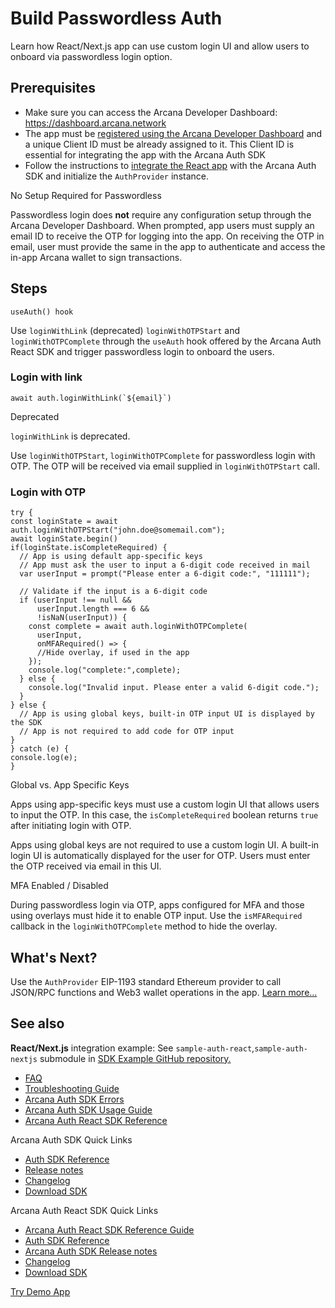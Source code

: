 # Build Passwordless Auth

Learn how React/Next.js app can use custom login UI and allow users to onboard via passwordless login option.

## Prerequisites

- Make sure you can access the Arcana Developer Dashboard: <https://dashboard.arcana.network>
- The app must be [registered using the Arcana Developer Dashboard](../../../../../setup/config-auth/register-app/) and a unique Client ID must be already assigned to it. This Client ID is essential for integrating the app with the Arcana Auth SDK
- Follow the instructions to [integrate the React app](../../../../integrate/react-nextjs/) with the Arcana Auth SDK and initialize the `AuthProvider` instance.

No Setup Required for Passwordless

Passwordless login does **not** require any configuration setup through the Arcana Developer Dashboard. When prompted, app users must supply an email ID to receive the OTP for logging into the app. On receiving the OTP in email, user must provide the same in the app to authenticate and access the in-app Arcana wallet to sign transactions.

## Steps

`useAuth() hook`

Use `loginWithLink` (deprecated) `loginWithOTPStart` and `loginWithOTPComplete` through the `useAuth` hook offered by the Arcana Auth React SDK and trigger passwordless login to onboard the users.

### Login with link

```
await auth.loginWithLink(`${email}`)

```

Deprecated

`loginWithLink` is deprecated.

Use `loginWithOTPStart`, `loginWithOTPComplete` for passwordless login with OTP. The OTP will be received via email supplied in `loginWithOTPStart` call.

### Login with OTP

```
try {
const loginState = await auth.loginWithOTPStart("john.doe@somemail.com");
await loginState.begin()
if(loginState.isCompleteRequired) {
  // App is using default app-specific keys
  // App must ask the user to input a 6-digit code received in mail
  var userInput = prompt("Please enter a 6-digit code:", "111111");

  // Validate if the input is a 6-digit code
  if (userInput !== null && 
      userInput.length === 6 && 
      !isNaN(userInput)) {
    const complete = await auth.loginWithOTPComplete(
      userInput, 
      onMFARequired() => {
      //Hide overlay, if used in the app
    });
    console.log("complete:",complete);
  } else {
    console.log("Invalid input. Please enter a valid 6-digit code.");
  } 
} else {
  // App is using global keys, built-in OTP input UI is displayed by the SDK
  // App is not required to add code for OTP input
}
} catch (e) {
console.log(e);
}

```

Global vs. App Specific Keys

Apps using app-specific keys must use a custom login UI that allows users to input the OTP. In this case, the `isCompleteRequired` boolean returns `true` after initiating login with OTP.

Apps using global keys are not required to use a custom login UI. A built-in login UI is automatically displayed for the user for OTP. Users must enter the OTP received via email in this UI.

MFA Enabled / Disabled

During passwordless login via OTP, apps configured for MFA and those using overlays must hide it to enable OTP input. Use the `isMFARequired` callback in the `loginWithOTPComplete` method to hide the overlay.

## What's Next?

Use the `AuthProvider` EIP-1193 standard Ethereum provider to call JSON/RPC functions and Web3 wallet operations in the app. [Learn more...](../../../../web3-ops/evm/)

## See also

**React/Next.js** integration example: See `sample-auth-react`,`sample-auth-nextjs` submodule in [SDK Example GitHub repository.](https://github.com/arcana-network/auth-examples)

- [FAQ](../../../../../faq/faq-gen/)
- [Troubleshooting Guide](../../../../../troubleshooting/)
- [Arcana Auth SDK Errors](../../../../auth-error-msg/)
- [Arcana Auth SDK Usage Guide](../../../../auth-usage-guide/)
- [Arcana Auth React SDK Reference](https://auth-react-sdk-ref-guide.netlify.app/)

Arcana Auth SDK Quick Links

- [Auth SDK Reference](https://authsdk-ref-guide.netlify.app/)
- [Release notes](../../../../../relnotes/latest-auth-release-note/)
- [Changelog](https://github.com/arcana-network/auth/releases)
- [Download SDK](https://www.npmjs.com/package/@arcana/auth)

Arcana Auth React SDK Quick Links

- [Arcana Auth React SDK Reference Guide](https://auth-react-sdk-ref-guide.netlify.app/)
- [Auth SDK Reference](https://authsdk-ref-guide.netlify.app/)
- [Arcana Auth SDK Release notes](../../../../../relnotes/latest-auth-release-note/)
- [Changelog](https://github.com/arcana-network/auth-react/releases)
- [Download SDK](https://www.npmjs.com/package/@arcana/auth-react)

[Try Demo App](https://demo.arcana.network)
